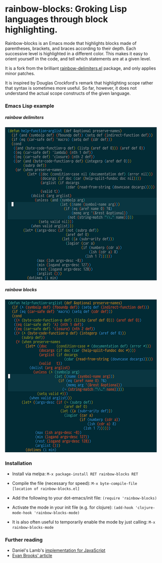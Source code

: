 rainbow-blocks: Groking Lisp languages through block highlighting.
======================


Rainbow-blocks is an Emacs mode that highlights blocks made of
parentheses, brackets, and braces according to their depth. Each
successive level is highlighted in a different color. This makes it
easy to orient yourself in the code, and tell which statements are at
a given level.

It is a fork from the brilliant
[rainbow-delimiters.el](http://github.com/jlr/rainbow-delimiters) package, and
only applies minor patches.

It is inspired by Douglas Crockford's remark that highlighting scope
rather that syntax is sometimes more useful. So far, however, it does
not understand the actual scope constructs of the given language.

### Emacs Lisp example

##### rainbow delimiters
![](elisp-delims.png)
##### rainbow blocks
![](elisp-blocks.png)


### Installation

* Install via melpa:
```M-x package-install RET rainbow-blocks RET```

* Compile the file (necessary for speed):
```M-x byte-compile-file [location of rainbow-blocks.el]```

* Add the following to your dot-emacs/init file:
```(require 'rainbow-blocks)```

* Activate the mode in your init file (e.g. for clojure):
```(add-hook 'clojure-mode-hook 'rainbow-blocks-mode)```

* It is also often useful to temporarily enable the mode by just calling:
```M-x rainbow-blocks-mode ```

### Further reading

- Daniel's Lamb's [implementation for JavaScript](https://github.com/daniellmb/JavaScript-Scope-Context-Coloring)
- [Evan Brooks' article](https://medium.com/p/3a6db2743a1e/)
